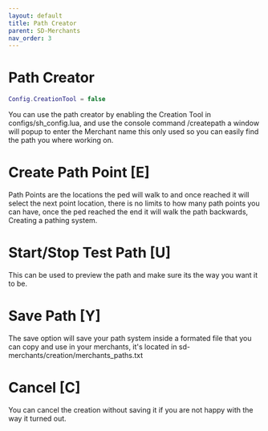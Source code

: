 ```yaml
---
layout: default
title: Path Creator
parent: SD-Merchants
nav_order: 3
---
```


# Path Creator
```lua
Config.CreationTool = false
```

You can use the path creator by enabling the Creation Tool in configs/sh_config.lua, and use the console command /createpath a window will popup to enter the Merchant name this only used so you can easily find the path you where working on.

# Create Path Point [E]
Path Points are the locations the ped will walk to and once reached it will select the next point location, there is no limits to how many path points you can have, once the ped reached the end it will walk the path backwards, Creating a pathing system.

# Start/Stop Test Path [U]
This can be used to preview the path and make sure its the way you want it to be.

# Save Path [Y]
The save option will save your path system inside a formated file that you can copy and use in your merchants, it's located in sd-merchants/creation/merchants_paths.txt


# Cancel [C]
You can cancel the creation without saving it if you are not happy with the way it turned out.